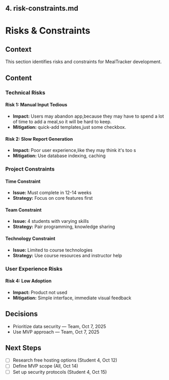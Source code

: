 ## **4. risk-constraints.md**

# Risks & Constraints

## Context
This section identifies risks and constraints for MealTracker development.

## Content

### Technical Risks

#### Risk 1: Manual Input Tedious
- **Impact:** Users may abandon app,because they may have to spend a lot of time to add a meal,so it will be hard to keep.
- **Mitigation:** quick-add templates,just some checkbox.

#### Risk 2: Slow Report Generation
- **Impact:** Poor user experience,like they may think it's too s
- **Mitigation:** Use database indexing, caching

### Project Constraints

#### Time Constraint
- **Issue:** Must complete in 12-14 weeks
- **Strategy:** Focus on core features first

#### Team Constraint
- **Issue:** 4 students with varying skills
- **Strategy:** Pair programming, knowledge sharing

#### Technology Constraint
- **Issue:** Limited to course technologies
- **Strategy:** Use course resources and instructor help

### User Experience Risks

#### Risk 4: Low Adoption
- **Impact:** Product not used
- **Mitigation:** Simple interface, immediate visual feedback

## Decisions
- Prioritize data security — Team, Oct 7, 2025
- Use MVP approach — Team, Oct 7, 2025

## Next Steps
- [ ] Research free hosting options (Student 4, Oct 12)
- [ ] Define MVP scope (All, Oct 14)
- [ ] Set up security protocols (Student 4, Oct 15)
